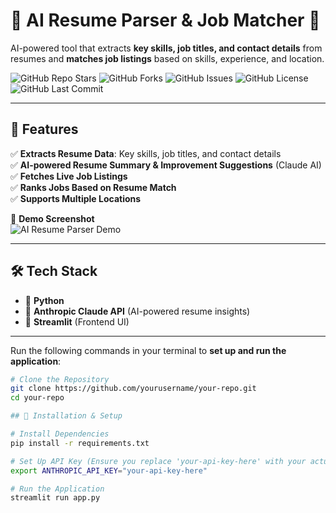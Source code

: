 # 📄 AI Resume Parser & Job Matcher 🚀  

AI-powered tool that extracts **key skills, job titles, and contact details** from resumes and **matches job listings** based on skills, experience, and location.

![GitHub Repo Stars](https://img.shields.io/github/stars/aryanpuranik/Resume-Parser-and-Job-Matcher?style=social)
![GitHub Forks](https://img.shields.io/github/forks/aryanpuranik/Resume-Parser-and-Job-Matcher?style=social)
![GitHub Issues](https://img.shields.io/github/issues/aryanpuranik/Resume-Parser-and-Job-Matcher)
![GitHub License](https://img.shields.io/github/license/aryanpuranik/Resume-Parser-and-Job-Matcher)
![GitHub Last Commit](https://img.shields.io/github/last-commit/aryanpuranik/Resume-Parser-and-Job-Matcher)

---

## 🌟 Features  
✅ **Extracts Resume Data**: Key skills, job titles, and contact details  
✅ **AI-powered Resume Summary & Improvement Suggestions** (Claude AI)  
✅ **Fetches Live Job Listings**   
✅ **Ranks Jobs Based on Resume Match**  
✅ **Supports Multiple Locations**  

📸 **Demo Screenshot**  
![AI Resume Parser Demo](https://your-image-link.png)

---

## 🛠️ Tech Stack  
- 🐍 **Python**  
- 🤖 **Anthropic Claude API** (AI-powered resume insights)  
- 📄 **Streamlit** (Frontend UI)  

---


Run the following commands in your terminal to **set up and run the application**:  

```bash
# Clone the Repository
git clone https://github.com/yourusername/your-repo.git
cd your-repo

## 🚀 Installation & Setup  

# Install Dependencies
pip install -r requirements.txt

# Set Up API Key (Ensure you replace 'your-api-key-here' with your actual key)
export ANTHROPIC_API_KEY="your-api-key-here"

# Run the Application
streamlit run app.py

